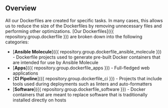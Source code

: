 ## Overview

All our Dockerfiles are created for specific tasks. In many cases, this allows us to reduce the size of the Dockerfiles by removing unnecessary files and performing other optimizations. [Our Dockerfiles]({{ repository.group.dockerfile }}) are broken down into the following categories:

* [**Ansible Molecule**]({{ repository.group.dockerfile_ansible_molecule }}) - Dockerfile projects used to generate pre-built Docker containers that are intended for use by Ansible Molecule
* [**Apps**]({{ repository.group.dockerfile_apps }}) - Full-fledged web applications
* [**CI Pipeline**]({{ repository.group.dockerfile_ci }}) - Projects that include tools used during deployments such as linters and auto-formatters
* [**Software**]({{ repository.group.dockerfile_software }}) - Docker containers that are meant to replace software that is traditionally installed directly on hosts
